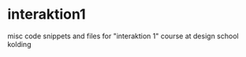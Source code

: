 interaktion1
============

misc code snippets and files for "interaktion 1" course at design school kolding

